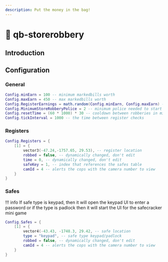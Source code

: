 ```yaml
---
description: Put the money in the bag!
---
```


# 🔫 qb-storerobbery

## Introduction



## Configuration

### General

```lua
Config.minEarn = 100 -- minimum markedbills worth
Config.maxEarn = 450 -- max markedbills worth
Config.RegisterEarnings = math.random(Config.minEarn, Config.maxEarn) -- Randomized earnings
Config.MinimumStoreRobberyPolice = 2 -- minimum police needed to start the robbery
Config.resetTime = (60 * 1000) * 30 -- cooldown between robberies in minutes
Config.tickInterval = 1000 -- the time between register checks
```

### Registers

```lua
Config.Registers = {
    [1] = {
        vector3(-47.24,-1757.65, 29.53), -- register location
        robbed = false, -- dynamically changed, don't edit
        time = 0, -- dynamically changed, don't edit
        safeKey = 1, -- index that references the safes table
        camId = 4 -- alerts the cops with the camera number to view
    }
}
```

### Safes

!!! info
    If safe type is keypad, then it will open the keypad UI to enter a password or if the type is padlock then it will start the UI for the safecracker mini game


```lua
Config.Safes = {
    [1] = {
        vector4(-43.43, -1748.3, 29.42, -- safe location
        type = "keypad", -- safe type keypad/padlock
        robbed = false, -- dynamically changed, don't edit
        camId = 4 -- alerts the cops with the camera number to view
    }
}
```
